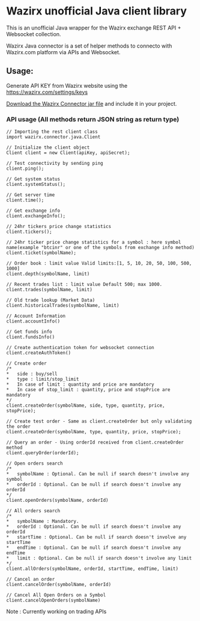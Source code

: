 # Wazirx unofficial Java client library
This is an unofficial Java wrapper for the Wazirx exchange REST API + Websocket collection.

Wazirx Java connector is a set of helper methods to connecto with Wazirx.com platform via APIs and Websocket. 

## Usage:
Generate API KEY from Wazirx website using the https://wazirx.com/settings/keys

[Download the Wazirx Connector jar file](https://github.com/pratts/wazirx-connector-java/releases/tag/v1.0.0) and include it in your project.

### API usage (All methods return JSON string as return type)
```
// Importing the rest client class
import wazirx.connector.java.Client

// Initialize the client object
Client client = new Client(apiKey, apiSecret);

// Test connectivity by sending ping
client.ping();

// Get system status
client.systemStatus();

// Get server time
client.time();

// Get exchange info
client.exchangeInfo();

// 24hr tickers price change statistics
client.tickers();

// 24hr ticker price change statistics for a symbol : here symbol name(example "btcinr" or one of the symbols from exchange info method)
client.ticket(symbolName);

// Order book : limit value Valid limits:[1, 5, 10, 20, 50, 100, 500, 1000]
client.depth(symbolName, limit)

// Recent trades list : limit value Default 500; max 1000.
client.trades(symbolName, limit)

// Old trade lookup (Market Data)
client.historicalTrades(symbolName, limit)

// Account Information
client.accountInfo()

// Get funds info
client.fundsInfo()

// Create authentication token for websocket connection
client.createAuthToken()

// Create order
/*
*	side : buy/sell
*	type : limit/stop_limit
*	In case of limit : quantity and price are mandatory
*	In case of stop_limit : quantity, price and stopPrice are mandatory
*/
client.createOrder(symbolName, side, type, quantity, price, stopPrice);

// Create test order - Same as client.createOrder but only validating the order
client.createOrder(symbolName, type, quantity, price, stopPrice);

// Query an order - Using orderId received from client.createOrder method
client.queryOrder(orderId);

// Open orders search
/*
*	symbolName : Optional. Can be null if search doesn't involve any symbol
*	orderId : Optional. Can be null if search doesn't involve any orderId
*/
client.openOrders(symbolName, orderId)

// All orders search
/*
*	symbolName : Mandatory.
*	orderId : Optional. Can be null if search doesn't involve any orderId
*	startTime : Optional. Can be null if search doesn't involve any startTime
*	endTime : Optional. Can be null if search doesn't involve any endTime
*	limit : Optional. Can be null if search doesn't involve any limit
*/
client.allOrders(symbolName, orderId, startTime, endTime, limit)

// Cancel an order
client.cancelOrder(symbolName, orderId)

// Cancel All Open Orders on a Symbol
client.cancelOpenOrders(symbolName)

```

Note : Currently working on trading APIs
